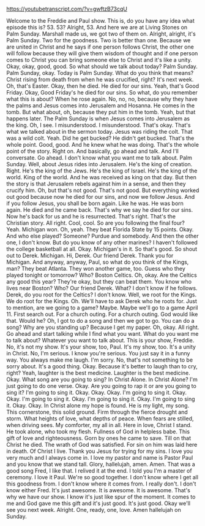 https://youtubetranscript.com/?v=gwftzB73cqU

 Welcome to the Freddie and Paul show. This is, do you have any idea what episode this is? 53. 53? Alright, 53. And here we are at Living Stones on Palm Sunday. Marshall made us, we got two of them on. Alright, alright, it's Palm Sunday. Two for the goodness. Two is better than one. Because we are united in Christ and he says if one person follows Christ, the other one will follow because they will give them wisdom of thought and if one person comes to Christ you can bring someone else to Christ and it's like a unity. Okay, okay, good, good. So what should we talk about today? Palm Sunday. Palm Sunday, okay. Today is Palm Sunday. What do you think that means? Christ rising from death from when he was crucified, right? It's next week. Oh, that's Easter. Okay, then he died. He died for our sins. Yeah, that's Good Friday. Okay, Good Friday's he died for our sins. So what, do you remember what this is about? When he rose again. No, no, no, because why they have the palms and Jesus comes into Jerusalem and Hosanna. He comes in the tomb. But what about, oh, because they put him in the tomb. Yeah, but that happens later. The Palm Sunday is when Jesus comes into Jerusalem as the king. Oh, I see. I misunderstood. I misunderstood. That's okay. That's what we talked about in the sermon today. Jesus was riding the colt. That was a wild colt. Yeah. Did he get bucked? He didn't get bucked. That's the whole point. Good, good. And he knew what he was doing. That's the whole point of the story. Right on. And basically, go ahead and talk. And I'll conversate. Go ahead. I don't know what you want me to talk about. Palm Sunday. Well, about Jesus rides into Jerusalem. He's the king of creation. Right. He's the king of the Jews. He's the king of Israel. He's the king of the world. King of the world. And he was received as king on that day. But then the story is that Jerusalem rebels against him in a sense, and then they crucify him. Oh, but that's not good. That's not good. But everything worked out good because now he died for our sins, and now we follow Jesus. And if you follow Jesus, you shall be born again. Like he was. He was born again. He died and he came back. That's why we say he died for our sins. Now he's back for us and he is resurrected. That's right. That's the Christian story. All right. Cool, cool. So are you following the final four? Yeah. Michigan won. Oh, yeah. They beat Florida State by 15 points. Okay. And who else played? Someone? Purdue and somebody. And then the other one, I don't know. But do you know of any other marines? I haven't followed the college basketball at all. Okay. Michigan's in it. So that's good. So shout out to Derek. Michigan. Hi, Derek. Our friend Derek. Thank you for Michigan. And anyway, anyway, Paul, so what do you think of the Kings, man? They beat Atlanta. They won another game, too. Guess who they played tonight or tomorrow? Who? Boston Celtics. Oh, okay. Are the Celtics any good this year? They're okay, but they can beat them. You know who lives near Boston? Who? Our friend Derek. What? I don't know if he follows. Derek, do you root for the Celtics? I don't know. Well, we root for the Kings. We do root for the Kings. Oh. We'll have to ask Derek who he roots for. Just to mention, are we going to a game? Maybe. Maybe we'll go to a game April 11. First search out. For a church outing. For a church outing. God would like that. Would he? Oh, I got to do a song and then we got to go. You can do a song? Why are you standing up? Because I get my paper. Oh, okay. All right. Go ahead and start talking while I find what you want. What do you want me to talk about? Whatever you want to talk about. This is your show, Freddie. No, it's not my show. It's your show, too, Paul. It's my show, too. It's a unity in Christ. No, I'm serious. I know you're serious. You just say it in a funny way. You always make me laugh. I'm sorry. No, that's not something to be sorry about. It's a good thing. Okay. Because it's better to laugh than to cry, right? Yeah, laughter is the best medicine. Laughter is the best medicine. Okay. What song are you going to sing? In Christ Alone. In Christ Alone? I'm just going to do one verse. Okay. Are you going to rap it or are you going to sing it? I'm going to sing it. Okay. Okay. Okay. I'm going to sing it. Okay. Okay. I'm going to sing it. Okay. I'm going to sing it. Okay. I'm going to sing it. Okay. Okay. In Christ alone my hope is found. He is my light, my song. This cornerstone, this solid ground. Firm through the fierce drought and storm. What heights of love, what depths of peace. When fears are stilled, when driving sees. My comforter, my all in all. Here in love, Christ I stand. He took alone, who took my flesh. Fullness of God in helpless babe. This gift of love and righteousness. Gorn by ones he came to save. Till on that Christ he died. The wrath of God was satisfied. For sin on him was laid here in death. Of Christ I live. Thank you Jesus for trying for my sins. I love you very much and I always come in. I love my pastor and name is Pastor Paul and you know that we stand tall. Glory, hallelujah, amen. Amen. That was a good song Fred, I like that. I relived it at the end. I told you I'm a master of ceremony. I love it Paul. We're so good together. I don't know where I get all this goodness from. I don't know where it comes from. I really don't. I don't know either Fred. It's just awesome. It is awesome. It is awesome. That's why we have our show. I know it's just like spur of the moment. It comes to me and God gave me this gift and it's just good. It's just good. Okay we'll see you next week. Alright. One, ready, one, love. Amen hallelujah on Sunday.